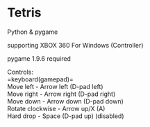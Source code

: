 # Tetris
Python & pygame

supporting XBOX 360 For Windows (Controller)  

pygame 1.9.6 required

Controls:  
=keyboard(gamepad)=  
Move left - Arrow left (D-pad left)    
Move right - Arrow right (D-pad right)  
Move down - Arrow down (D-pad down)  
Rotate clockwise - Arrow up/X (A)  
Hard drop - Space (D-pad up) (disabled)  
